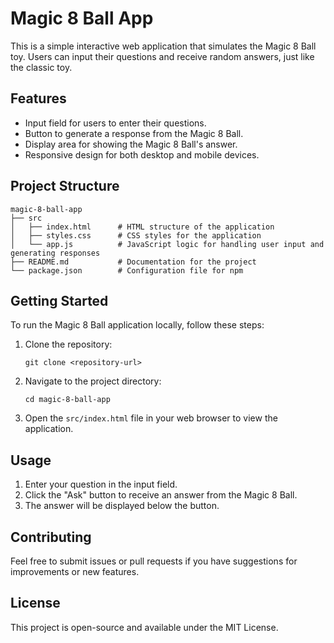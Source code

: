 # Magic 8 Ball App

This is a simple interactive web application that simulates the Magic 8 Ball toy. Users can input their questions and receive random answers, just like the classic toy.

## Features

- Input field for users to enter their questions.
- Button to generate a response from the Magic 8 Ball.
- Display area for showing the Magic 8 Ball's answer.
- Responsive design for both desktop and mobile devices.

## Project Structure

```
magic-8-ball-app
├── src
│   ├── index.html      # HTML structure of the application
│   ├── styles.css      # CSS styles for the application
│   └── app.js          # JavaScript logic for handling user input and generating responses
├── README.md           # Documentation for the project
└── package.json        # Configuration file for npm
```

## Getting Started

To run the Magic 8 Ball application locally, follow these steps:

1. Clone the repository:
   ```
   git clone <repository-url>
   ```

2. Navigate to the project directory:
   ```
   cd magic-8-ball-app
   ```

3. Open the `src/index.html` file in your web browser to view the application.

## Usage

1. Enter your question in the input field.
2. Click the "Ask" button to receive an answer from the Magic 8 Ball.
3. The answer will be displayed below the button.

## Contributing

Feel free to submit issues or pull requests if you have suggestions for improvements or new features.

## License

This project is open-source and available under the MIT License.